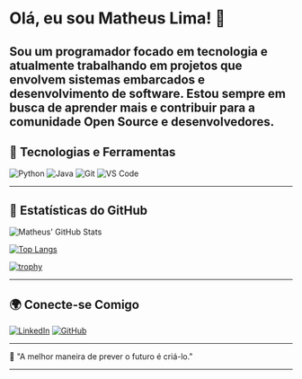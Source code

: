# Olá, eu sou Matheus Lima! 👋

Sou um programador focado em tecnologia e atualmente trabalhando em projetos que envolvem sistemas embarcados e desenvolvimento de software. Estou sempre em busca de aprender mais e contribuir para a comunidade Open Source e desenvolvedores.
---

## 🔧 Tecnologias e Ferramentas

![Python](https://img.shields.io/badge/-Python-3776AB?style=flat-square&logo=python&logoColor=white)
![Java](https://img.shields.io/badge/-Java-007396?style=flat-square&logo=java&logoColor=white)
![Git](https://img.shields.io/badge/-Git-F05032?style=flat-square&logo=git&logoColor=white)
![VS Code](https://img.shields.io/badge/-VS%20Code-007ACC?style=flat-square&logo=visual-studio-code&logoColor=white)

---

## 🔬 Estatísticas do GitHub

![Matheus' GitHub Stats](https://github-readme-stats.vercel.app/api?username=MatheuslimaBackend&show_icons=true&theme=radical)

[![Top Langs](https://github-readme-stats.vercel.app/api/top-langs/?username=www.linkedin.com/in/matheus-lima-31710b2bb&layout=compact&theme=radical)](https://github.com/anuraghazra/github-readme-stats)

[![trophy](https://github-profile-trophy.vercel.app/?username=SEU_USUARIO&theme=onedark)](https://github.com/ryo-ma/github-profile-trophy)

---

## 🌍 Conecte-se Comigo

[![LinkedIn](https://img.shields.io/badge/-LinkedIn-0077B5?style=flat-square&logo=linkedin&logoColor=white)](https://www.linkedin.com/in/matheus-lima-31710b2bb)
[![GitHub](https://img.shields.io/badge/-GitHub-181717?style=flat-square&logo=github&logoColor=white)](https://github.com/MatheuslimaBackend)

---

🌟 "A melhor maneira de prever o futuro é criá-lo."

---
